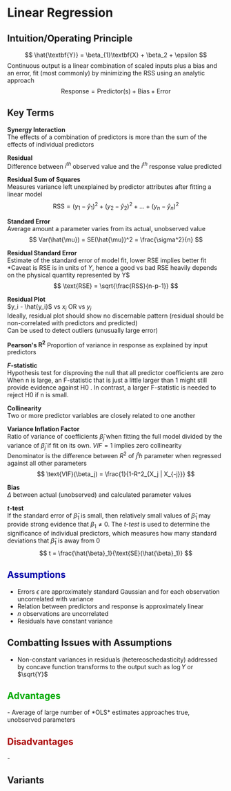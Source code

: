 # Linear Regression 

## Intuition/Operating Principle
$$
    \hat{\textbf{Y}} = \beta_{1}\textbf{X} + \beta_2 + \epsilon
$$
Continuous output is a linear combination of scaled inputs plus a bias and an error, fit (most commonly) by minimizing the RSS using an analytic approach  
$$
\text{Response} = \text{Predictor(s)} + \text{Bias} + \text{Error}
$$

## Key Terms  
**Synergy Interaction**  
The effects of a combination of predictors is more than the sum of the effects of individual predictors  

**Residual**  
Difference between $i^{th}$ observed value and the $i^{th}$ response value predicted  

**Residual Sum of Squares**  
Measures variance left unexplained by predictor attributes after fitting a linear model  
$$
\text{RSS} = (y_1-\hat{y}_1)^2 + (y_2-\hat{y}_2)^2 + ... + (y_n-\hat{y}_n)^2
$$

**Standard Error**  
Average amount a parameter varies from its actual, unobserved value 
$$
Var(\hat{\mu}) = SE(\hat{\mu})^2 = \frac{\sigma^2}{n}
$$

**Residual Standard Error**  
Estimate of the standard error of model fit, lower RSE implies better fit 
*Caveat is RSE is in units of $Y$, hence a good vs bad RSE heavily depends on the physical quantity represented by Y$  
$$
\text{RSE} = \sqrt{\frac{RSS}{n-p-1}}
$$  

**Residual Plot**   
$y_i - \hat{y_i}$ vs $x_i$ OR vs $y_i$   
Ideally, residual plot should show no discernable pattern (residual should be non-correlated with predictors and predicted)  
Can be used to detect outliers (unusually large error)  

**Pearson's $\text{R}^2$**
Proportion of variance in response as explained by input predictors  

**$F$-statistic**  
Hypothesis test for disproving the null that all predictor coefficients are zero   
When n is large, an F-statistic that is just a little larger than 1 might still provide evidence against H0 . In contrast, a larger F-statistic is needed to reject H0 if n is small.  

**Collinearity**  
Two or more predictor variables are closely related to one another  


**Variance Inflation Factor**  
Ratio of variance of coefficients $\hat{\beta}_j$ when fitting the full model divided by the variance of $\hat{\beta}_j$ if fit on its own. $VIF=1$ implies zero collinearity   
Denominator is the difference between $R^2$ of $j^th$ parameter when regressed against all other parameters  
$$
\text{VIF}(\beta_j) = \frac{1}{1-R^2_{X_j | X_{-j}}}
$$


**Bias**   
$\Delta$ between actual (unobserved) and calculated parameter values  

**$t$-test**   
If the standard error of $\hat{\beta}_1$ is small, then relatively small values of $\hat{\beta}_1$ may provide strong evidence that $\beta_1\neq 0$. The *t-test* is used to determine the significance of individual predictors, which measures how many standard deviations that $\hat{\beta}_1$ is away from $0$  
$$
t = \frac{\hat{\beta}_1}{\text{SE}(\hat{\beta}_1)}
$$ 


<h2 style="color:#00A">Assumptions</h2>  

- Errors $\epsilon$ are approximately standard Gaussian and for each observation uncorrelated with variance  
- Relation between predictors and response is approximately linear  
- $n$ observations are uncorrelated   
- Residuals have constant variance 

## Combatting Issues with Assumptions 
- Non-constant variances in residuals (hetereoschedasticity) addressed by concave function transforms to the output such as $\log{Y}$ or $\sqrt{Y}$  

<h2 style="color:#0A0">Advantages</h2>
- Average of large number of *OLS* estimates approaches true, unobserved parameters  

<h2 style="color:#A00">Disadvantages</h2>
- 

## Variants